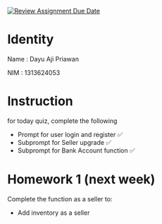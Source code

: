 [![Review Assignment Due Date](https://classroom.github.com/assets/deadline-readme-button-22041afd0340ce965d47ae6ef1cefeee28c7c493a6346c4f15d667ab976d596c.svg)](https://classroom.github.com/a/XF7mZCna)
# Identity
Name : Dayu Aji Priawan 

NIM : 1313624053

# Instruction
for today quiz, complete the following
- Prompt for user login and register ✅
- Subprompt for Seller upgrade ✅
- Subprompt for Bank Account function ✅

# Homework 1 (next week)
Complete the function as a seller to:
- Add inventory as a seller

